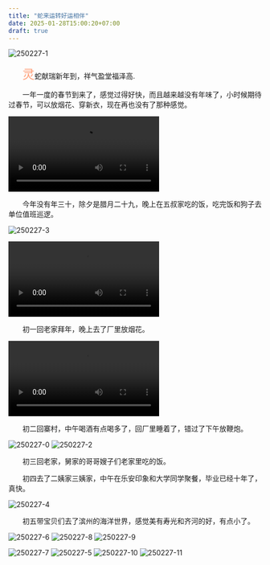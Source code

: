 ```yaml
---
title: "蛇来运转好运相伴"
date: 2025-01-28T15:00:20+07:00
draft: true
---
```


![250227-1](https://cdn.jsdelivr.net/gh/tosspi/picx-images-hosting@master/250227-1.2320bak9eg.jpg)



&emsp;&emsp;<font size=5 color=#ffa07a>灵</font>蛇献瑞新年到，祥气盈堂福泽高.<br>

&emsp;&emsp;一年一度的春节到来了，感觉过得好快，而且越来越没有年味了，小时候期待过春节，可以放烟花、穿新衣，现在再也没有了那种感觉。<br>

<video src="https://cdn.jsdelivr.net/gh/tosspi/mumu@main/250227-0.mp4" controls></video>
<br>

&emsp;&emsp;今年没有年三十，除夕是腊月二十九，晚上在五叔家吃的饭，吃完饭和狗子去单位值班巡逻。<br>

![250227-3](https://cdn.jsdelivr.net/gh/tosspi/picx-images-hosting@master/250227-3.9dd3mcbu8q.jpg)

<video src="https://cdn.jsdelivr.net/gh/tosspi/mumu@main/250227-3.mp4" controls></video>

&emsp;&emsp;初一回老家拜年，晚上去了厂里放烟花。<br>

<video src="https://cdn.jsdelivr.net/gh/tosspi/mumu@main/250227-1.mp4" controls></video>

&emsp;&emsp;初二回寨村，中午喝酒有点喝多了，回厂里睡着了，错过了下午放鞭炮。<br>

![250227-0](https://cdn.jsdelivr.net/gh/tosspi/picx-images-hosting@master/250227-0.7p3qp5lk7g.jpg)
![250227-2](https://cdn.jsdelivr.net/gh/tosspi/picx-images-hosting@master/250227-2.8vn1xragnc.jpg)

&emsp;&emsp;初三回老家，舅家的哥哥嫂子们老家里吃的饭。<br>

&emsp;&emsp;初四去了二姨家三姨家，中午在乐安印象和大学同学聚餐，毕业已经十年了，真快。<br>

![250227-4](https://cdn.jsdelivr.net/gh/tosspi/picx-images-hosting@master/250227-4.2dou4fzhf2.jpg)

&emsp;&emsp;初五带宝贝们去了滨州的海洋世界，感觉美有寿光和齐河的好，有点小了。<br>

![250227-6](https://cdn.jsdelivr.net/gh/tosspi/picx-images-hosting@master/250227-6.8vn1xragpc.jpg)
![250227-8](https://cdn.jsdelivr.net/gh/tosspi/picx-images-hosting@master/250227-8.32i3ogn0hs.jpg)
![250227-9](https://cdn.jsdelivr.net/gh/tosspi/picx-images-hosting@master/250227-9.7axayad9as.jpg)

![250227-7](https://cdn.jsdelivr.net/gh/tosspi/picx-images-hosting@master/250227-7.54xwcillig.jpg)
![250227-5](https://cdn.jsdelivr.net/gh/tosspi/picx-images-hosting@master/250227-5.2a586q6epr.jpg)
![250227-10](https://cdn.jsdelivr.net/gh/tosspi/picx-images-hosting@master/250227-10.b91ge0wh0.jpg)
![250227-11](https://cdn.jsdelivr.net/gh/tosspi/picx-images-hosting@master/250227-11.5c147y7r06.jpg)




